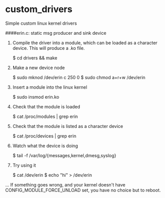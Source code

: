 custom_drivers
==============

Simple custom linux kernel drivers

####erin.c: static msg producer and sink device

1. Compile the driver into a module, which can be loaded
   as a character device.  This will produce a .ko file.

   $ cd drivers && make

2. Make a new device node

   $ sudo mknod /dev/erin c 250 0
   $ sudo chmod a+r+w /dev/erin

3. Insert a module into the linux kernel

   $ sudo insmod erin.ko

4. Check that the module is loaded

   $ cat /proc/modules | grep erin
 
5. Check that the module is listed as a character device

   $ cat /proc/devices | grep erin

6. Watch what the device is doing

   $ tail -f /var/log/{messages,kernel,dmesg,syslog}

7. Try using it

   $ cat /dev/erin
   $ echo "hi" > /dev/erin

... If something goes wrong, and your kernel doesn't have
CONFIG_MODULE_FORCE_UNLOAD set, you have no choice but to reboot.

